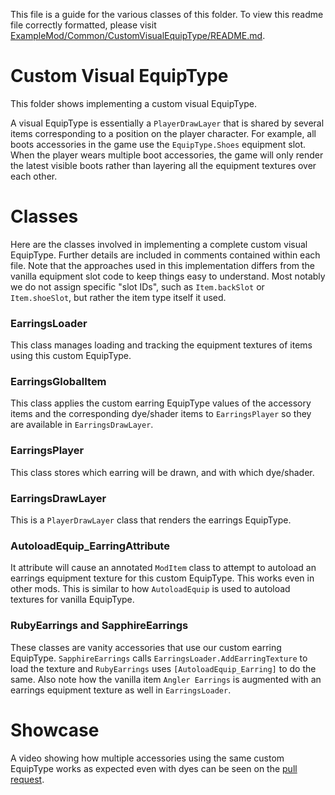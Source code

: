 ﻿This file is a guide for the various classes of this folder. To view this readme file correctly formatted, please visit [ExampleMod/Common/CustomVisualEquipType/README.md](https://github.com/tModLoader/tModLoader/tree/stable/ExampleMod/Common/CustomVisualEquipType/README.md).

# Custom Visual EquipType
This folder shows implementing a custom visual EquipType.

A visual EquipType is essentially a `PlayerDrawLayer` that is shared by several items corresponding to a position on the player character. For example, all boots accessories in the game use the `EquipType.Shoes` equipment slot. When the player wears multiple boot accessories, the game will only render the latest visible boots rather than layering all the equipment textures over each other.

# Classes
Here are the classes involved in implementing a complete custom visual EquipType. Further details are included in comments contained within each file. Note that the approaches used in this implementation differs from the vanilla equipment slot code to keep things easy to understand. Most notably we do not assign specific "slot IDs", such as `Item.backSlot` or `Item.shoeSlot`, but rather the item type itself it used.

### EarringsLoader
This class manages loading and tracking the equipment textures of items using this custom EquipType.

### EarringsGlobalItem
This class applies the custom earring EquipType values of the accessory items and the corresponding dye/shader items to `EarringsPlayer` so they are available in `EarringsDrawLayer`.

### EarringsPlayer
This class stores which earring will be drawn, and with which dye/shader.

### EarringsDrawLayer
This is a `PlayerDrawLayer` class that renders the earrings EquipType.

### AutoloadEquip_EarringAttribute
It attribute will cause an annotated `ModItem` class to attempt to autoload an earrings equipment texture for this custom EquipType. This works even in other mods. This is similar to how `AutoloadEquip` is used to autoload textures for vanilla EquipType.

### RubyEarrings and SapphireEarrings
These classes are vanity accessories that use our custom earring EquipType. `SapphireEarrings` calls `EarringsLoader.AddEarringTexture` to load the texture and `RubyEarrings` uses `[AutoloadEquip_Earring]` to do the same. Also note how the vanilla item `Angler Earrings` is augmented with an earrings equipment texture as well in `EarringsLoader`.

# Showcase
A video showing how multiple accessories using the same custom EquipType works as expected even with dyes can be seen on the [pull request](https://github.com/tModLoader/tModLoader/pull/4606#issuecomment-2803296613).